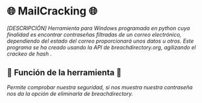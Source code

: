 # 🌐 MailCracking 🌐
_[DESCRIPCIÓN] Herramienta para Windows programada en python cuya finalidad es encontrar contraseñas filtradas de un correo electrónico, dependiendo del estado del correo proporcionará unos datos u otros. Este programa se ha creado usando la API de breachdirectory.org, agilizando el crackeo de hash ._
## 🤔 Función de la herramienta 🤔
_Permite comprobar nuestra seguridad, si nos muestra nuestra contraseña nos da la opción de eliminarla de breachdirectory._
